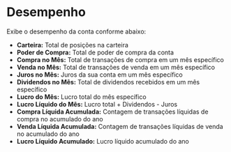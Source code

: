 # **Desempenho**

Exibe o desempenho da conta conforme abaixo:
- **Carteira:** Total de posições na carteira
- **Poder de Compra:** Total de poder de compra da conta
- **Compra no Mês:** Total de transações de compra em um mês específico
- **Venda no Mês:** Total de transações de venda em um mês específico
- **Juros no Mês:** Juros da sua conta em um mês específico
- **Dividendos no Mês:** Total de dividendos recebidos em um mês específico
- **Lucro do Mês:** Lucro total do mês específico
- **Lucro Líquido do Mês:** Lucro total + Dividendos - Juros
- **Compra Líquida Acumulada:** Contagem de transações líquidas de compra no acumulado do ano
- **Venda Líquida Acumulada:** Contagem de transações líquidas de venda no acumulado do ano
- **Lucro Líquido Acumulado:** Lucro líquido acumulado do ano
